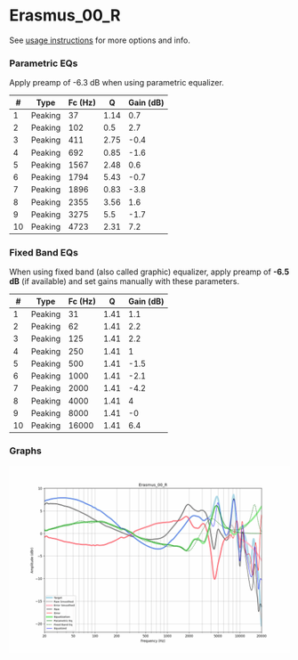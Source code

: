 # Erasmus_00_R
See [usage instructions](https://github.com/jaakkopasanen/AutoEq#usage) for more options and info.

### Parametric EQs
Apply preamp of -6.3 dB when using parametric equalizer.

|   # | Type    |   Fc (Hz) |    Q |   Gain (dB) |
|-----|---------|-----------|------|-------------|
|   1 | Peaking |        37 | 1.14 |         0.7 |
|   2 | Peaking |       102 | 0.5  |         2.7 |
|   3 | Peaking |       411 | 2.75 |        -0.4 |
|   4 | Peaking |       692 | 0.85 |        -1.6 |
|   5 | Peaking |      1567 | 2.48 |         0.6 |
|   6 | Peaking |      1794 | 5.43 |        -0.7 |
|   7 | Peaking |      1896 | 0.83 |        -3.8 |
|   8 | Peaking |      2355 | 3.56 |         1.6 |
|   9 | Peaking |      3275 | 5.5  |        -1.7 |
|  10 | Peaking |      4723 | 2.31 |         7.2 |

### Fixed Band EQs
When using fixed band (also called graphic) equalizer, apply preamp of **-6.5 dB** (if available) and set gains manually with these parameters.

|   # | Type    |   Fc (Hz) |    Q |   Gain (dB) |
|-----|---------|-----------|------|-------------|
|   1 | Peaking |        31 | 1.41 |         1.1 |
|   2 | Peaking |        62 | 1.41 |         2.2 |
|   3 | Peaking |       125 | 1.41 |         2.2 |
|   4 | Peaking |       250 | 1.41 |         1   |
|   5 | Peaking |       500 | 1.41 |        -1.5 |
|   6 | Peaking |      1000 | 1.41 |        -2.1 |
|   7 | Peaking |      2000 | 1.41 |        -4.2 |
|   8 | Peaking |      4000 | 1.41 |         4   |
|   9 | Peaking |      8000 | 1.41 |        -0   |
|  10 | Peaking |     16000 | 1.41 |         6.4 |

### Graphs
![](./Erasmus_00_R.png)
